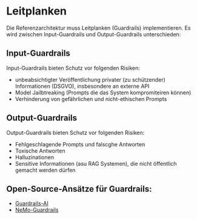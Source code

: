 # Leitplanken

Die Referenzarchitektur muss Leitplanken (Guardrails) implementieren. Es wird zwischen Input-Guardrails und Output-Guardrails unterschieden:

## Input-Guardrails

Input-Guardrails bieten Schutz vor folgenden Risiken:

- unbeabsichtigter Veröffentlichung privater (zu schützender) Informationen (DSGVO), insbesondere an externe API
- Model Jailbtreaking (Prompts die das System kompromiteiren können)
- Verhinderung von gefährlichen und nicht-ethischen Prompts

## Output-Guardrails

Output-Guardrails bieten Schutz vor folgenden Risiken:

- Fehlgeschlagende Prompts und falscghe Antworten
- Toxische Antworten
- Halluzinationen
- Sensitive Informationen (asu RAG Systemen), die nicht öffentlich gemacht werden dürfen

## Open-Source-Ansätze für Guardrails:

- [Guardrails-AI](https://github.com/guardrails-ai/guardrails)
- [NeMo-Guardrails](https://github.com/NVIDIA/NeMo-Guardrails)